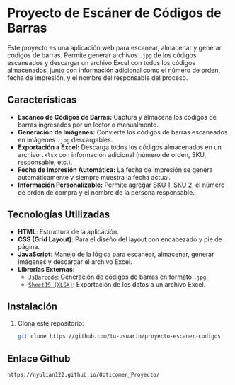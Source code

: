 # Proyecto de Escáner de Códigos de Barras

Este proyecto es una aplicación web para escanear, almacenar y generar códigos de barras. Permite generar archivos `.jpg` de los códigos escaneados y descargar un archivo Excel con todos los códigos almacenados, junto con información adicional como el número de orden, fecha de impresión, y el nombre del responsable del proceso.

## Características

- **Escaneo de Códigos de Barras:** Captura y almacena los códigos de barras ingresados por un lector o manualmente.
- **Generación de Imágenes:** Convierte los códigos de barras escaneados en imágenes `.jpg` descargables.
- **Exportación a Excel:** Descarga todos los códigos almacenados en un archivo `.xlsx` con información adicional (número de orden, SKU, responsable, etc.).
- **Fecha de Impresión Automática:** La fecha de impresión se genera automáticamente y siempre muestra la fecha actual.
- **Información Personalizable:** Permite agregar SKU 1, SKU 2, el número de orden de compra y el nombre de la persona responsable.

## Tecnologías Utilizadas

- **HTML**: Estructura de la aplicación.
- **CSS (Grid Layout)**: Para el diseño del layout con encabezado y pie de página.
- **JavaScript**: Manejo de la lógica para escanear, almacenar, generar imágenes y descargar el archivo Excel.
- **Librerías Externas**:
  - [`JsBarcode`](https://github.com/lindell/JsBarcode): Generación de códigos de barras en formato `.jpg`.
  - [`SheetJS (XLSX)`](https://sheetjs.com/): Exportación de los datos a un archivo Excel.

## Instalación

1. Clona este repositorio:

   ```bash
   git clone https://github.com/tu-usuario/proyecto-escaner-codigos

## Enlace Github

   ```bash
   https://nyulian122.github.io/Opticomer_Proyecto/
